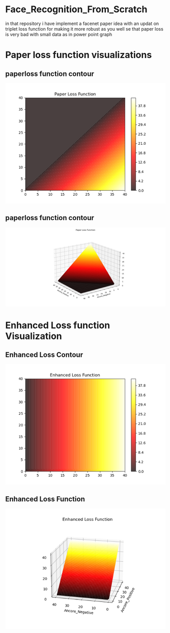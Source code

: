 # Face_Recognition_From_Scratch
<p>in that repository i have implement a facenet paper idea with an updat on triplet loss function for making it more robust as you well se that paper loss is very bad with small data as in power point graph</p>

# Paper loss function visualizations
## paperloss function contour 
<img src="./PaperLossContour.png"/>


## paperloss function contour 
<img src="./Paperloss3D.png"/>



# Enhanced Loss function Visualization

## Enhanced Loss Contour
<img src="./EnhancedLosscontour.png"/>


## Enhanced Loss Function

<img src="./EnhancedLoss3D.png"/>
